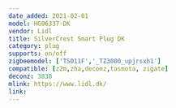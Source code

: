 ```yaml
---
date_added: 2021-02-01
model: HG06337-DK
vendor: Lidl
title: SilverCrest Smart Plug DK
category: plug
supports: on/off
zigbeemodel: ['TS011F','_TZ3000_upjrsxh1']
compatible: [z2m,zha,deconz,tasmota, zigate]
deconz: 3838
mlink: https://www.lidl.dk/
link:
---
```

